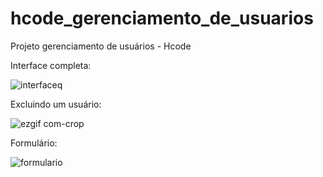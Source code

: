 # hcode_gerenciamento_de_usuarios
Projeto gerenciamento de usuários - Hcode


Interface completa:

![interfaceq](https://user-images.githubusercontent.com/66530386/86874519-e8c49680-c0b6-11ea-8541-66d67404de6e.jpg)

Excluindo um usuário: 

![ezgif com-crop](https://user-images.githubusercontent.com/66530386/86878339-10b7f800-c0bf-11ea-94b3-d5d48f39a2b0.gif)

Formulário: 

![formulario](https://user-images.githubusercontent.com/66530386/86873897-b23a4c00-c0b5-11ea-8e38-59ab5a0b3536.jpg)


